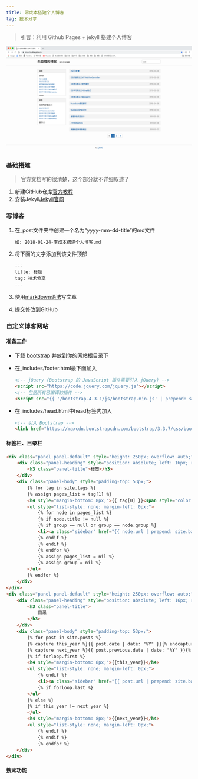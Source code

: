 ```yaml
---
title: 零成本搭建个人博客
tag: 技术分享
---
```

> 引言：利用 Github Pages + jekyll 搭建个人博客

![效果图](/assets/img/posts/个人博客搭建/效果图.png)

### 基础搭建

> 官方文档写的很清楚，这个部分就不详细叙述了

1. 新建GitHub仓库[官方教程](https://pages.github.com)
2. 安装Jekyll[Jekyll官网](https://jekyllrb.com)

### 写博客
1. 在_post文件夹中创建一个名为“yyyy-mm-dd-title”的md文件

	```html
	如: 2018-01-24-零成本搭建个人博客.md
	```

2. 将下面的文字添加到该文件顶部

	```html
	---
	title: 标题
	tag: 技术分享
	---
	```
	
3. 使用[markdown语法](http://www.markdown.cn/)写文章
4. 提交修改到GitHub

### 自定义博客网站
#### 准备工作 

- 下载 [bootstrap](https://getbootstrap.com/) 并放到你的网站根目录下  
- 在_includes/footer.html最下面加入  

	```html
	<!-- jQuery (Bootstrap 的 JavaScript 插件需要引入 jQuery) -->
	<script src="https://code.jquery.com/jquery.js"></script>
	<!-- 包括所有已编译的插件 -->
	<script src="{{ '/bootstrap-4.3.1/js/bootstrap.min.js' | prepend: site.baseurl }}"></script>
	```  
	
- 在_includes/head.html中head标签内加入

	```html
	<!-- 引入 Bootstrap -->
	<link href="https://maxcdn.bootstrapcdn.com/bootstrap/3.3.7/css/bootstrap.min.css" rel="stylesheet">
	```

#### 标签栏、目录栏
```html
<div class="panel panel-default" style="height: 250px; overflow: auto;">
	<div class="panel-heading" style="position: absolute; left: 16px; right: 16px;">
		<h3 class="panel-title">标签</h3>
	</div>
	<div class="panel-body" style="padding-top: 53px;">
		{% for tag in site.tags %}
		{% assign pages_list = tag[1] %}
		<h4 style="margin-bottom: 8px;">{{ tag[0] }}<span style="color: #999999;">({{pages_list.size}})</span></h4>
		<ul style="list-style: none; margin-left: 0px;">
			{% for node in pages_list %}
			{% if node.title != null %}
			{% if group == null or group == node.group %}
			<li><a class="sidebar" href="{{ node.url | prepend: site.baseurl }}">{{ node.title }}</a></li>
			{% endif %}
			{% endif %}
			{% endfor %}
			{% assign pages_list = nil %}
			{% assign group = nil %}
		</ul>
		{% endfor %}
	</div>
</div>
<div class="panel panel-default" style="height: 250px; overflow: auto;">
	<div class="panel-heading" style="position: absolute; left: 16px; right: 16px;">
		<h3 class="panel-title">
			目录
		</h3>
	</div>
	<div class="panel-body" style="padding-top: 53px;">
		{% for post in site.posts %}
		{% capture this_year %}{{ post.date | date: "%Y" }}{% endcapture %}
		{% capture next_year %}{{ post.previous.date | date: "%Y" }}{% endcapture %}
		{% if forloop.first %}
		<h4 style="margin-bottom: 8px;">{{this_year}}</h4>
		<ul style="list-style: none; margin-left: 0px;">
			{% endif %}
			<li><a class="sidebar" href="{{ post.url | prepend: site.baseurl }}">{{ post.title }}</a></li>
			{% if forloop.last %}
		</ul>
		{% else %}
		{% if this_year != next_year %}
		</ul>
		<h4 style="margin-bottom: 8px;">{{next_year}}</h4>
		<ul style="list-style: none; margin-left: 0px;">
			{% endif %}
			{% endif %}
			{% endfor %}
	</div>
</div>
```
#### 搜索功能


